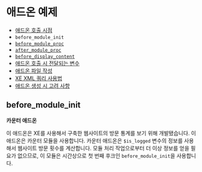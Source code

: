 # 애드온 예제

- [애드온 호출 시점](../)
 - `before_module_init`
 - [`before_module_proc`](../before_module_proc)
 - [`after_module_proc`](../after_module_proc)
 - [`before_display_content`](../before_display_content)
- [애드온 호출 시 전달되는 변수](../../02_pass_variables_when_call)
- [애드온 파일 작성](../../03_write_addon)
- [XE XML 쿼리 사용법](../../04_use_xml_query)
- [애드온 생성 시 고려 사항](../../05_consideration)

## before_module_init

**카운터 애드온**

이 애드온은 XE를 사용해서 구축한 웹사이트의 방문 통계를 보기 위해 개발됐습니다. 이 애드온은 카운터 모듈을 사용합니다. 카운터 애드온은 `$is_logged` 변수의 정보를 사용해서 웹사이트 방문 횟수를 계산합니다. 모듈 처리 작업으로부터 더 이상 정보를 얻을 필요가 없으므로, 이 모듈은 시간상으로 첫 번째 후크인 `before_module_init`을 사용합니다.
